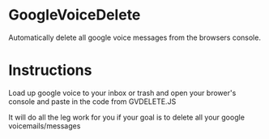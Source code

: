 # GoogleVoiceDelete
Automatically delete all google voice messages from the browsers console. 


# Instructions

Load up google voice to your inbox or trash   and open your brower's console and paste in the code from GVDELETE.JS

It will do all the leg work for you if your goal is to delete all your google voicemails/messages
